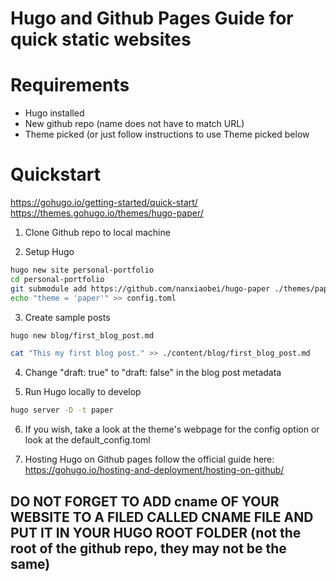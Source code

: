 # Hugo and Github Pages Guide for quick static websites

# Requirements

- Hugo installed
- New github repo (name does not have to match URL)
- Theme picked (or just follow instructions to use Theme picked below

# Quickstart

https://gohugo.io/getting-started/quick-start/
https://themes.gohugo.io/themes/hugo-paper/

1. Clone Github repo to local machine

2. Setup Hugo

```bash
hugo new site personal-portfolio
cd personal-portfolio
git submodule add https://github.com/nanxiaobei/hugo-paper ./themes/paper
echo "theme = 'paper'" >> config.toml
```

3. Create sample posts

```bash
hugo new blog/first_blog_post.md

cat "This my first blog post." >> ./content/blog/first_blog_post.md
```

4. Change "draft: true" to "draft: false" in the blog post metadata


5. Run Hugo locally to develop

```bash
hugo server -D -t paper
```
6. If you wish, take a look at the theme's webpage for the config option or look at the default_config.toml

7. Hosting Hugo on Github pages follow the official guide here: https://gohugo.io/hosting-and-deployment/hosting-on-github/

## DO NOT FORGET TO ADD cname OF YOUR WEBSITE TO A FILED CALLED CNAME FILE AND PUT IT IN YOUR HUGO ROOT FOLDER (not the root of the github repo, they may not be the same)
